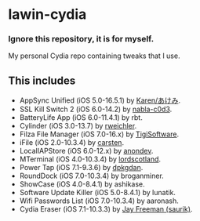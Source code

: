 # lawin-cydia
### Ignore this repository, it is for myself.

My personal Cydia repo containing tweaks that I use.

## This includes
- AppSync Unified (iOS 5.0-16.5.1) by [Karen/あけみ](https://cydia.akemi.ai/).
- SSL Kill Switch 2 (iOS 6.0-14.2) by [nabla-c0d3](https://github.com/nabla-c0d3/ssl-kill-switch2).
- BatteryLife App (iOS 6.0-11.4.1) by rbt.
- Cylinder (iOS 3.0-13.7) by [rweichler](https://github.com/rweichler/cylinder).
- Filza File Manager (iOS 7.0-16.x) by [TigiSoftware](https://twitter.com/tigisoftware).
- iFile (iOS 2.0-10.3.4) by [carsten](https://twitter.com/iFile4iPhone).
- LocalIAPStore (iOS 6.0-12.x) by [anondev](https://github.com/ZonD80/in-appstore.com).
- MTerminal (iOS 4.0-10.3.4) by [lordscotland](https://bitbucket.org/lordscotland/mterminal/src/master/).
- Power Tap (iOS 7.1-9.3.6) by [dpkgdan](https://github.com/DpkgDan/Power-Tap).
- RoundDock (iOS 7.0-10.3.4) by broganminer.
- ShowCase (iOS 4.0-8.4.1) by ashikase.
- Software Update Killer (iOS 5.0-8.4.1) by lunatik.
- Wifi Passwords List (iOS 7.0-10.3.4) by aaronash.
- Cydia Eraser (iOS 7.1-10.3.3) by [Jay Freeman (saurik)](https://twitter.com/saurik).